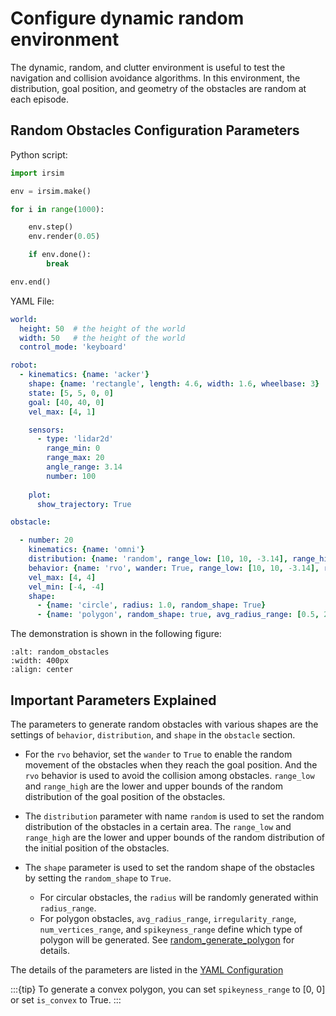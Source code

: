 Configure dynamic random environment
====================================

The dynamic, random, and clutter environment is useful to test the navigation and collision avoidance algorithms. In this environment, the distribution, goal position, and geometry of the obstacles are random at each episode. 


## Random Obstacles Configuration Parameters

Python script:

```python
import irsim

env = irsim.make()   

for i in range(1000):

    env.step()
    env.render(0.05)

    if env.done():
        break

env.end()
```

YAML File:

```yaml
world:
  height: 50  # the height of the world
  width: 50   # the height of the world
  control_mode: 'keyboard'  

robot:
  - kinematics: {name: 'acker'} 
    shape: {name: 'rectangle', length: 4.6, width: 1.6, wheelbase: 3}
    state: [5, 5, 0, 0]
    goal: [40, 40, 0]
    vel_max: [4, 1]

    sensors: 
      - type: 'lidar2d'
        range_min: 0
        range_max: 20
        angle_range: 3.14
        number: 100
    
    plot:
      show_trajectory: True

obstacle:

  - number: 20
    kinematics: {name: 'omni'}
    distribution: {name: 'random', range_low: [10, 10, -3.14], range_high: [40, 40, 3.14]}
    behavior: {name: 'rvo', wander: True, range_low: [10, 10, -3.14], range_high: [40, 40, 3.14], vxmax: 2, vymax: 2, factor: 3.0}
    vel_max: [4, 4]
    vel_min: [-4, -4]
    shape:
      - {name: 'circle', radius: 1.0, random_shape: True}  
      - {name: 'polygon', random_shape: true, avg_radius_range: [0.5, 2.0], irregularity_range: [0, 0.4], spikeyness_range: [0, 0.4], num_vertices_range: [4, 6]}
```

The demonstration is shown in the following figure:

```{image} gif/random_obstacles.gif
:alt: random_obstacles
:width: 400px
:align: center
```

## Important Parameters Explained

The parameters to generate random obstacles with various shapes are the settings of `behavior`, `distribution`, and `shape` in the `obstacle` section.

- For the `rvo` behavior, set the `wander` to `True` to enable the random movement of the obstacles when they reach the goal position. And the `rvo` behavior is used to avoid the collision among obstacles. `range_low` and `range_high` are the lower and upper bounds of the random distribution of the goal position of the obstacles. 

- The `distribution` parameter with name `random` is used to set the random distribution of the obstacles in a certain area. The `range_low` and `range_high` are the lower and upper bounds of the random distribution of the initial position of the obstacles.

- The `shape` parameter is used to set the random shape of the obstacles by setting the `random_shape` to `True`. 
  - For circular obstacles, the `radius` will be randomly generated within `radius_range`. 
  - For polygon obstacles, `avg_radius_range`, `irregularity_range`, `num_vertices_range`, and `spikeyness_range` define which type of polygon will be generated. See [random_generate_polygon](#irsim.lib.algorithm.generation.random_generate_polygon) for details.

The details of the parameters are listed in the [YAML Configuration](../yaml_config/configuration/)

:::{tip}
To generate a convex polygon, you can set `spikeyness_range` to [0, 0] or set `is_convex` to True.
:::